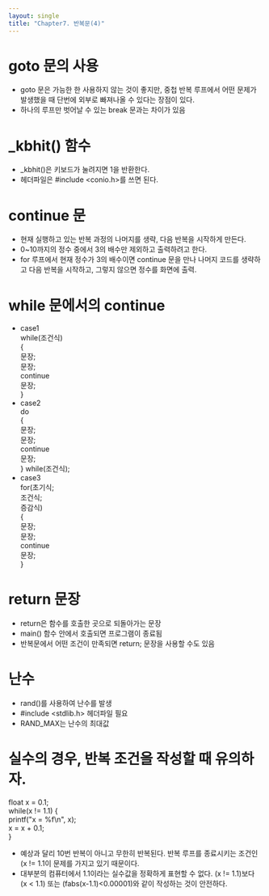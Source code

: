 ```yaml
---
layout: single
title: "Chapter7. 반복문(4)"
---
```


# goto 문의 사용

+ goto 문은 가능한 한 사용하지 않는 것이 좋지만, 중첩 반복 루프에서 어떤 문제가 발생했을 때 단번에 외부로 빠져나올 수 있다는 장점이 있다.   
+ 하나의 루프만 벗어날 수 있는 break 문과는 차이가 있음   

# _kbhit() 함수

+ _kbhit()은 키보드가 눌려지면 1을 반환한다.   
+ 헤더파일은 #include <conio.h>를 쓰면 된다.   

# continue 문

+ 현재 실행하고 있는 반복 과정의 나머지를 생략, 다음 반복을 시작하게 만든다.   
+ 0~10까지의 정수 중에서 3의 배수만 제외하고 출력하려고 한다.   
+ for 루프에서 현재 정수가 3의 배수이면 continue 문을 만나 나머지 코드를 생략하고 다음 반복을 시작하고, 그렇지 않으면 정수를 화면에 출력.   

# while 문에서의 continue

+ case1   
while(조건식)   
{   
    문장;   
    문장;   
    continue   
    문장;   
}   
+ case2   
do   
{   
    문장;   
    문장;   
    continue   
    문장;   
} while(조건식);   
+ case3   
for(초기식;   
    조건식;   
    증감식)   
{   
    문장;   
    문장;   
    continue   
    문장;   
}   

# return 문장

+ return은 함수를 호출한 곳으로 되돌아가는 문장   
+ main() 함수 안에서 호출되면 프로그램이 종료됨   
+ 반복문에서 어떤 조건이 만족되면 return; 문장을 사용할 수도 있음   

# 난수

+ rand()를 사용하여 난수를 발생   
+ #include <stdlib.h> 헤더파일 필요   
+ RAND_MAX는 난수의 최대값   

# 실수의 경우, 반복 조건을 작성할 때 유의하자.

float x = 0.1;   
while(x != 1.1) {   
    printf("x = %f\n", x);   
    x = x + 0.1;   
}   
+ 예상과 달리 10번 반복이 아니고 무한히 반복된다. 반복 루프를 종료시키는 조건인 (x != 1.1이 문제를 가지고 있기 때문이다.   
+ 대부분의 컴퓨터에서 1.1이라는 실수값을 정확하게 표현할 수 없다. (x != 1.1)보다 (x < 1.1) 또는 (fabs(x-1.1)<0.00001)와 같이 작성하는 것이 안전하다.   



